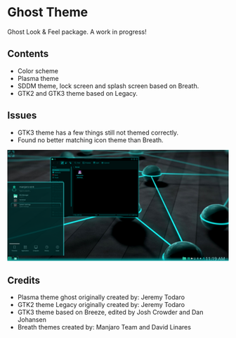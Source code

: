 Ghost Theme
=============

Ghost Look & Feel package. A work in progress!

## Contents

* Color scheme
* Plasma theme
* SDDM theme, lock screen and splash screen based on Breath.
* GTK2 and GTK3 theme based on Legacy.

## Issues

* GTK3 theme has a few things still not themed correctly.
* Found no better matching icon theme than Breath.

![Alt text](/lookandfeel/contents/previews/preview.png?raw=true)


## Credits

* Plasma theme ghost originally created by: Jeremy Todaro
* GTK2 theme Legacy originally created by: Jeremy Todaro
* GTK3 theme based on Breeze, edited by Josh Crowder and Dan Johansen
* Breath themes created by: Manjaro Team and David Linares
